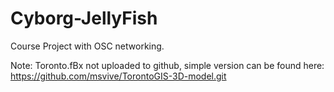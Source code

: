# Cyborg-JellyFish
Course Project with OSC networking.

Note: Toronto.fBx not uploaded to github, simple version can be found here: https://github.com/msvive/TorontoGIS-3D-model.git

